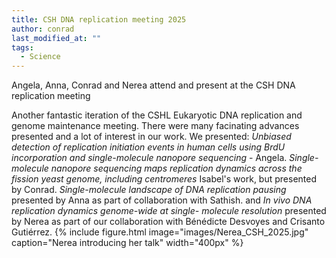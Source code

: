 ```yaml
---
title: CSH DNA replication meeting 2025
author: conrad
last_modified_at: ""
tags:
  - Science
---
```

<!-- excerpt start -->
Angela, Anna, Conrad and Nerea attend and present at the CSH DNA replication meeting
<!-- excerpt end -->

Another fantastic iteration of the CSHL Eukaryotic DNA replication and genome maintenance meeting. There were many facinating advances presented and a lot of interest in our work. We presented:
*Unbiased detection of replication initiation events in human cells
using BrdU incorporation and single-molecule nanopore
sequencing* - Angela.
*Single-molecule nanopore sequencing maps replication
dynamics across the fission yeast genome, including
centromeres* Isabel's work, but presented by Conrad.
*Single-molecule landscape of DNA replication pausing* presented by Anna as part of collaboration with Sathish.
and *In vivo DNA replication dynamics genome-wide at single-
molecule resolution* presented by Nerea as part of our collaboration with Bénédicte Desvoyes and Crisanto Gutiérrez.
{%
  include figure.html
  image="images/Nerea_CSH_2025.jpg"
  caption="Nerea introducing her talk"
  width="400px"
%}
